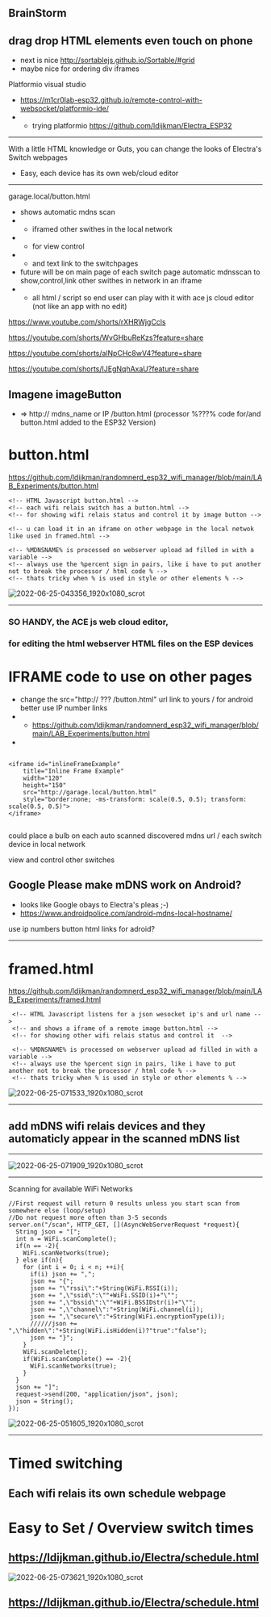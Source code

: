 ## BrainStorm

## drag drop HTML elements even touch on phone 
- next is nice http://sortablejs.github.io/Sortable/#grid
- maybe nice for ordering div iframes

Platformio visual studio
- https://m1cr0lab-esp32.github.io/remote-control-with-websocket/platformio-ide/
- - trying platformio https://github.com/ldijkman/Electra_ESP32 


---

With a little HTML knowledge or Guts, you can change the looks of Electra's Switch webpages
- Easy, each device has its own web/cloud editor

---


garage.local/button.html 
- shows automatic mdns scan 
- - iframed other swithes in the local network 
- - for view control 
- - and text link to the switchpages
- future will be on main page of each switch page automatic mdnsscan to show,control,link other swithes in network in an iframe
- - all html / script so end user can play with it with ace js cloud editor (not like an app with no edit)

https://www.youtube.com/shorts/rXHRWjgCcls

https://youtube.com/shorts/WvGHbuReKzs?feature=share

https://youtube.com/shorts/alNpCHc8wV4?feature=share

https://youtube.com/shorts/IJEgNqhAxaU?feature=share


## Imagene imageButton 
- => http:// mdns_name or IP /button.html     (processor %???% code for/and button.html added to the ESP32 Version)

# button.html
https://github.com/ldijkman/randomnerd_esp32_wifi_manager/blob/main/LAB_Experiments/button.html

```
<!-- HTML Javascript button.html -->
<!-- each wifi relais switch has a button.html -->
<!-- for showing wifi relais status and control it by image button -->

<!-- u can load it in an iframe on other webpage in the local netwok like used in framed.html -->

<!-- %MDNSNAME% is processed on webserver upload ad filled in with a variable -->
<!-- always use the %percent sign in pairs, like i have to put another not to break the processor / html code % -->
<!-- thats tricky when % is used in style or other elements % -->
```

![2022-06-25-043356_1920x1080_scrot](https://user-images.githubusercontent.com/45427770/175755061-8548368c-9d7e-4f13-9516-50c0f48be436.png)

---


### SO HANDY, the ACE js web cloud editor, 
### for editing the html webserver HTML files on the ESP devices

# IFRAME code to use on other pages
- change the src="http:// ??? /button.html" url link to yours / for android better use IP number links
- - https://github.com/ldijkman/randomnerd_esp32_wifi_manager/blob/main/LAB_Experiments/button.html
- 
```

<iframe id="inlineFrameExample"
    title="Inline Frame Example"
    width="120"
    height="150"
    src="http://garage.local/button.html"
    style="border:none; -ms-transform: scale(0.5, 0.5); transform: scale(0.5, 0.5)">
</iframe>


```
could place a bulb on each auto scanned discovered mdns url / each switch device in local network

view and control other switches


## Google Please make mDNS work on Android?
- looks like Google obays to Electra's pleas ;-)
- https://www.androidpolice.com/android-mdns-local-hostname/

use ip numbers button html links for adroid?

---

# framed.html
https://github.com/ldijkman/randomnerd_esp32_wifi_manager/blob/main/LAB_Experiments/framed.html

```
 <!-- HTML Javascript listens for a json wesocket ip's and url name -->
 <!-- and shows a iframe of a remote image button.html -->
 <!-- for showing other wifi relais status and control it  -->

 <!-- %MDNSNAME% is processed on webserver upload ad filled in with a variable -->
 <!-- always use the %percent sign in pairs, like i have to put another not to break the processor / html code % -->
 <!-- thats tricky when % is used in style or other elements % -->
```

![2022-06-25-071533_1920x1080_scrot](https://user-images.githubusercontent.com/45427770/175759539-f0389bb0-c6b2-462f-b958-6936870b601b.png)

---

## add mDNS wifi relais devices and they automaticly appear in the scanned mDNS list 

---

![2022-06-25-071909_1920x1080_scrot](https://user-images.githubusercontent.com/45427770/175759503-5dff943a-b0aa-46cb-b581-cc5c48b2bd54.png)



---

Scanning for available WiFi Networks
```
//First request will return 0 results unless you start scan from somewhere else (loop/setup)
//Do not request more often than 3-5 seconds
server.on("/scan", HTTP_GET, [](AsyncWebServerRequest *request){
  String json = "[";
  int n = WiFi.scanComplete();
  if(n == -2){
    WiFi.scanNetworks(true);
  } else if(n){
    for (int i = 0; i < n; ++i){
      if(i) json += ",";
      json += "{";
      json += "\"rssi\":"+String(WiFi.RSSI(i));
      json += ",\"ssid\":\""+WiFi.SSID(i)+"\"";
      json += ",\"bssid\":\""+WiFi.BSSIDstr(i)+"\"";
      json += ",\"channel\":"+String(WiFi.channel(i));
      json += ",\"secure\":"+String(WiFi.encryptionType(i));
      //////json += ",\"hidden\":"+String(WiFi.isHidden(i)?"true":"false");
      json += "}";
    }
    WiFi.scanDelete();
    if(WiFi.scanComplete() == -2){
      WiFi.scanNetworks(true);
    }
  }
  json += "]";
  request->send(200, "application/json", json);
  json = String();
});
```
![2022-06-25-051605_1920x1080_scrot](https://user-images.githubusercontent.com/45427770/175756151-f91e6607-4a5a-4d05-a1de-a271ec58efe6.png)

---

# Timed switching
## Each wifi relais its own schedule webpage
# Easy to Set / Overview switch times
## https://ldijkman.github.io/Electra/schedule.html

![2022-06-25-073621_1920x1080_scrot](https://user-images.githubusercontent.com/45427770/175759905-9d23a332-9426-4aaa-b31b-28b407465df0.png)

## https://ldijkman.github.io/Electra/schedule.html

